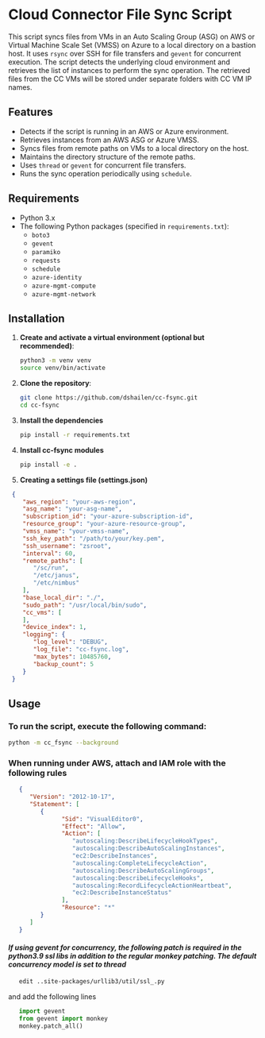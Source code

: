 # Cloud Connector File Sync Script

This script syncs files from VMs in an Auto Scaling Group (ASG) on AWS or Virtual Machine Scale Set (VMSS) on Azure to a local directory on a bastion host. It uses `rsync` over SSH for file transfers and `gevent` for concurrent execution. The script detects the underlying cloud environment and retrieves the list of instances to perform the sync operation.
The retrieved files from the CC VMs will be stored under separate folders with CC VM IP names.

## Features

- Detects if the script is running in an AWS or Azure environment.
- Retrieves instances from an AWS ASG or Azure VMSS.
- Syncs files from remote paths on VMs to a local directory on the host.
- Maintains the directory structure of the remote paths.
- Uses `thread` or `gevent` for concurrent file transfers.
- Runs the sync operation periodically using `schedule`.

## Requirements

- Python 3.x
- The following Python packages (specified in `requirements.txt`):
  - `boto3`
  - `gevent`
  - `paramiko`
  - `requests`
  - `schedule`
  - `azure-identity`
  - `azure-mgmt-compute`
  - `azure-mgmt-network`

## Installation

1. **Create and activate a virtual environment (optional but recommended)**:
   ```sh
   python3 -m venv venv
   source venv/bin/activate
2. **Clone the repository**:
   ```sh
   git clone https://github.com/dshailen/cc-fsync.git
   cd cc-fsync
3. **Install the dependencies**
   ```sh
   pip install -r requirements.txt
4. **Install cc-fsync modules**
   ```sh
   pip install -e .
4. **Creating a settings file (settings.json)**
  ```json
   {
      "aws_region": "your-aws-region",
      "asg_name": "your-asg-name",
      "subscription_id": "your-azure-subscription-id",
      "resource_group": "your-azure-resource-group",
      "vmss_name": "your-vmss-name",
      "ssh_key_path": "/path/to/your/key.pem",
      "ssh_username": "zsroot",
      "interval": 60,
      "remote_paths": [
         "/sc/run",
         "/etc/janus",
         "/etc/nimbus"
      ],
      "base_local_dir": "./",
      "sudo_path": "/usr/local/bin/sudo",
      "cc_vms": [
      ],
      "device_index": 1,
      "logging": {
         "log_level": "DEBUG",
         "log_file": "cc-fsync.log",
         "max_bytes": 10485760,
         "backup_count": 5
      }
   }
```

## Usage
### To run the script, execute the following command:
   ```sh
   python -m cc_fsync --background
```
### When running under AWS, attach and IAM role with the following rules
```json
   {
      "Version": "2012-10-17",
      "Statement": [
         {
               "Sid": "VisualEditor0",
               "Effect": "Allow",
               "Action": [
                  "autoscaling:DescribeLifecycleHookTypes",
                  "autoscaling:DescribeAutoScalingInstances",
                  "ec2:DescribeInstances",
                  "autoscaling:CompleteLifecycleAction",
                  "autoscaling:DescribeAutoScalingGroups",
                  "autoscaling:DescribeLifecycleHooks",
                  "autoscaling:RecordLifecycleActionHeartbeat",
                  "ec2:DescribeInstanceStatus"
               ],
               "Resource": "*"
         }
      ]
   }
```

#### *If using gevent for concurrency, the following patch is required in the python3.9 ssl libs in addition to the regular monkey patching. The default concurrency model is set to thread*
   ```sh
      edit ..site-packages/urllib3/util/ssl_.py
```
and add the following lines
   ```python
      import gevent
      from gevent import monkey
      monkey.patch_all()
```